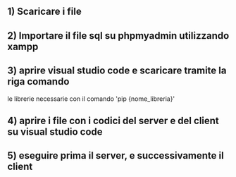 ## 1) Scaricare i file

## 2) Importare il file sql su phpmyadmin utilizzando xampp

## 3) aprire visual studio code e scaricare tramite la riga comando 
le librerie necessarie con il comando 'pip {nome_libreria}'

## 4) aprire i file con i codici del server e del client su visual studio code

## 5) eseguire prima il server, e successivamente il client